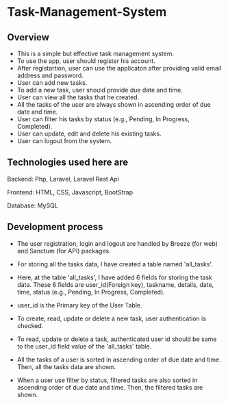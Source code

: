 # Task-Management-System

Overview
-----

- This is a simple but effective task management system. 
- To use the app, user should register his account. 
- After registartion, user can use the applicaton after providing valid email address and password. 
- User can add new tasks. 
- To add a new task, user should provide due date and time.
- User can view all the tasks that he created.
- All the tasks of the user are always shown in  ascending order of due date and time.
- User can filter his tasks by status (e.g., Pending, In Progress, Completed). 
- User can update, edit and delete his existing tasks.
- User can logout from the system.

Technologies used here are
---------------------------

Backend: Php, Laravel, Laravel Rest Api

Frontend: HTML, CSS, Javascript, BootStrap

Database: MySQL


Development process
-------------------

- The user registration, login and logout are handled by Breeze (for web) and Sanctum (for API) packages.

- For storing all the tasks data, I have created a table named 'all_tasks'.

- Here, at the table 'all_tasks', I have added 6 fields for storing the task data. These 6 fields are user_id(Foreign key), taskname, details, date, time, status (e.g., Pending, In Progress, Completed).

- user_id is the Primary key of the User Table.

- To create, read, update or delete a new task, user authentication is checked. 

- To read, update or delete a task, authenticated user id should be same to the user_id field value of the 'all_tasks' table.

- All the tasks of a user is sorted in ascending order of due date and time. Then, all the tasks data are shown.

- When a user use  filter by status, filtered tasks are also sorted in ascending order of due date and time. Then, the filtered tasks are shown.




